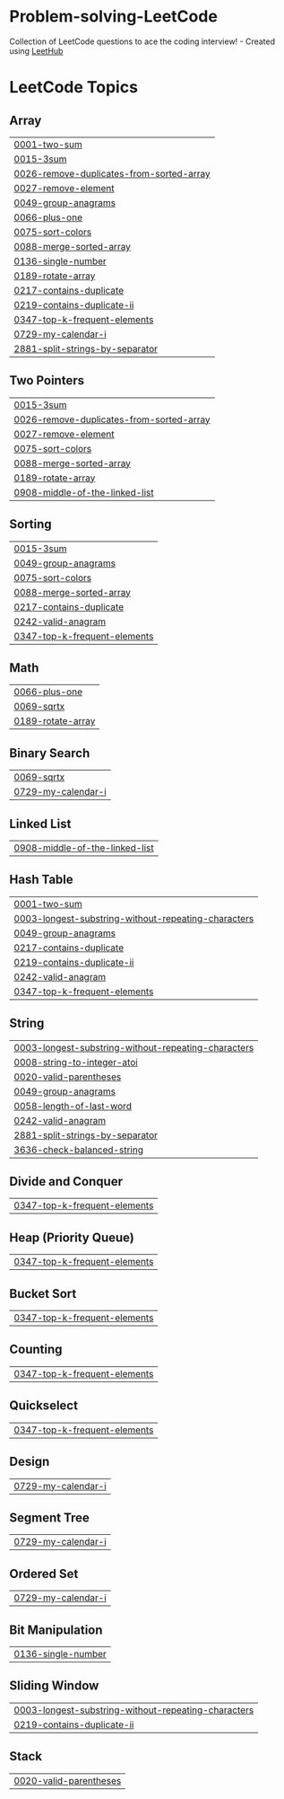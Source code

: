 # Problem-solving-LeetCode
Collection of LeetCode questions to ace the coding interview! - Created using [LeetHub](https://github.com/QasimWani/LeetHub)

<!---LeetCode Topics Start-->
# LeetCode Topics
## Array
|  |
| ------- |
| [0001-two-sum](https://github.com/Mahmoud-Emad/Problem-solving-LeetCode/tree/master/0001-two-sum) |
| [0015-3sum](https://github.com/Mahmoud-Emad/Problem-solving-LeetCode/tree/master/0015-3sum) |
| [0026-remove-duplicates-from-sorted-array](https://github.com/Mahmoud-Emad/Problem-solving-LeetCode/tree/master/0026-remove-duplicates-from-sorted-array) |
| [0027-remove-element](https://github.com/Mahmoud-Emad/Problem-solving-LeetCode/tree/master/0027-remove-element) |
| [0049-group-anagrams](https://github.com/Mahmoud-Emad/Problem-solving-LeetCode/tree/master/0049-group-anagrams) |
| [0066-plus-one](https://github.com/Mahmoud-Emad/Problem-solving-LeetCode/tree/master/0066-plus-one) |
| [0075-sort-colors](https://github.com/Mahmoud-Emad/Problem-solving-LeetCode/tree/master/0075-sort-colors) |
| [0088-merge-sorted-array](https://github.com/Mahmoud-Emad/Problem-solving-LeetCode/tree/master/0088-merge-sorted-array) |
| [0136-single-number](https://github.com/Mahmoud-Emad/Problem-solving-LeetCode/tree/master/0136-single-number) |
| [0189-rotate-array](https://github.com/Mahmoud-Emad/Problem-solving-LeetCode/tree/master/0189-rotate-array) |
| [0217-contains-duplicate](https://github.com/Mahmoud-Emad/Problem-solving-LeetCode/tree/master/0217-contains-duplicate) |
| [0219-contains-duplicate-ii](https://github.com/Mahmoud-Emad/Problem-solving-LeetCode/tree/master/0219-contains-duplicate-ii) |
| [0347-top-k-frequent-elements](https://github.com/Mahmoud-Emad/Problem-solving-LeetCode/tree/master/0347-top-k-frequent-elements) |
| [0729-my-calendar-i](https://github.com/Mahmoud-Emad/Problem-solving-LeetCode/tree/master/0729-my-calendar-i) |
| [2881-split-strings-by-separator](https://github.com/Mahmoud-Emad/Problem-solving-LeetCode/tree/master/2881-split-strings-by-separator) |
## Two Pointers
|  |
| ------- |
| [0015-3sum](https://github.com/Mahmoud-Emad/Problem-solving-LeetCode/tree/master/0015-3sum) |
| [0026-remove-duplicates-from-sorted-array](https://github.com/Mahmoud-Emad/Problem-solving-LeetCode/tree/master/0026-remove-duplicates-from-sorted-array) |
| [0027-remove-element](https://github.com/Mahmoud-Emad/Problem-solving-LeetCode/tree/master/0027-remove-element) |
| [0075-sort-colors](https://github.com/Mahmoud-Emad/Problem-solving-LeetCode/tree/master/0075-sort-colors) |
| [0088-merge-sorted-array](https://github.com/Mahmoud-Emad/Problem-solving-LeetCode/tree/master/0088-merge-sorted-array) |
| [0189-rotate-array](https://github.com/Mahmoud-Emad/Problem-solving-LeetCode/tree/master/0189-rotate-array) |
| [0908-middle-of-the-linked-list](https://github.com/Mahmoud-Emad/Problem-solving-LeetCode/tree/master/0908-middle-of-the-linked-list) |
## Sorting
|  |
| ------- |
| [0015-3sum](https://github.com/Mahmoud-Emad/Problem-solving-LeetCode/tree/master/0015-3sum) |
| [0049-group-anagrams](https://github.com/Mahmoud-Emad/Problem-solving-LeetCode/tree/master/0049-group-anagrams) |
| [0075-sort-colors](https://github.com/Mahmoud-Emad/Problem-solving-LeetCode/tree/master/0075-sort-colors) |
| [0088-merge-sorted-array](https://github.com/Mahmoud-Emad/Problem-solving-LeetCode/tree/master/0088-merge-sorted-array) |
| [0217-contains-duplicate](https://github.com/Mahmoud-Emad/Problem-solving-LeetCode/tree/master/0217-contains-duplicate) |
| [0242-valid-anagram](https://github.com/Mahmoud-Emad/Problem-solving-LeetCode/tree/master/0242-valid-anagram) |
| [0347-top-k-frequent-elements](https://github.com/Mahmoud-Emad/Problem-solving-LeetCode/tree/master/0347-top-k-frequent-elements) |
## Math
|  |
| ------- |
| [0066-plus-one](https://github.com/Mahmoud-Emad/Problem-solving-LeetCode/tree/master/0066-plus-one) |
| [0069-sqrtx](https://github.com/Mahmoud-Emad/Problem-solving-LeetCode/tree/master/0069-sqrtx) |
| [0189-rotate-array](https://github.com/Mahmoud-Emad/Problem-solving-LeetCode/tree/master/0189-rotate-array) |
## Binary Search
|  |
| ------- |
| [0069-sqrtx](https://github.com/Mahmoud-Emad/Problem-solving-LeetCode/tree/master/0069-sqrtx) |
| [0729-my-calendar-i](https://github.com/Mahmoud-Emad/Problem-solving-LeetCode/tree/master/0729-my-calendar-i) |
## Linked List
|  |
| ------- |
| [0908-middle-of-the-linked-list](https://github.com/Mahmoud-Emad/Problem-solving-LeetCode/tree/master/0908-middle-of-the-linked-list) |
## Hash Table
|  |
| ------- |
| [0001-two-sum](https://github.com/Mahmoud-Emad/Problem-solving-LeetCode/tree/master/0001-two-sum) |
| [0003-longest-substring-without-repeating-characters](https://github.com/Mahmoud-Emad/Problem-solving-LeetCode/tree/master/0003-longest-substring-without-repeating-characters) |
| [0049-group-anagrams](https://github.com/Mahmoud-Emad/Problem-solving-LeetCode/tree/master/0049-group-anagrams) |
| [0217-contains-duplicate](https://github.com/Mahmoud-Emad/Problem-solving-LeetCode/tree/master/0217-contains-duplicate) |
| [0219-contains-duplicate-ii](https://github.com/Mahmoud-Emad/Problem-solving-LeetCode/tree/master/0219-contains-duplicate-ii) |
| [0242-valid-anagram](https://github.com/Mahmoud-Emad/Problem-solving-LeetCode/tree/master/0242-valid-anagram) |
| [0347-top-k-frequent-elements](https://github.com/Mahmoud-Emad/Problem-solving-LeetCode/tree/master/0347-top-k-frequent-elements) |
## String
|  |
| ------- |
| [0003-longest-substring-without-repeating-characters](https://github.com/Mahmoud-Emad/Problem-solving-LeetCode/tree/master/0003-longest-substring-without-repeating-characters) |
| [0008-string-to-integer-atoi](https://github.com/Mahmoud-Emad/Problem-solving-LeetCode/tree/master/0008-string-to-integer-atoi) |
| [0020-valid-parentheses](https://github.com/Mahmoud-Emad/Problem-solving-LeetCode/tree/master/0020-valid-parentheses) |
| [0049-group-anagrams](https://github.com/Mahmoud-Emad/Problem-solving-LeetCode/tree/master/0049-group-anagrams) |
| [0058-length-of-last-word](https://github.com/Mahmoud-Emad/Problem-solving-LeetCode/tree/master/0058-length-of-last-word) |
| [0242-valid-anagram](https://github.com/Mahmoud-Emad/Problem-solving-LeetCode/tree/master/0242-valid-anagram) |
| [2881-split-strings-by-separator](https://github.com/Mahmoud-Emad/Problem-solving-LeetCode/tree/master/2881-split-strings-by-separator) |
| [3636-check-balanced-string](https://github.com/Mahmoud-Emad/Problem-solving-LeetCode/tree/master/3636-check-balanced-string) |
## Divide and Conquer
|  |
| ------- |
| [0347-top-k-frequent-elements](https://github.com/Mahmoud-Emad/Problem-solving-LeetCode/tree/master/0347-top-k-frequent-elements) |
## Heap (Priority Queue)
|  |
| ------- |
| [0347-top-k-frequent-elements](https://github.com/Mahmoud-Emad/Problem-solving-LeetCode/tree/master/0347-top-k-frequent-elements) |
## Bucket Sort
|  |
| ------- |
| [0347-top-k-frequent-elements](https://github.com/Mahmoud-Emad/Problem-solving-LeetCode/tree/master/0347-top-k-frequent-elements) |
## Counting
|  |
| ------- |
| [0347-top-k-frequent-elements](https://github.com/Mahmoud-Emad/Problem-solving-LeetCode/tree/master/0347-top-k-frequent-elements) |
## Quickselect
|  |
| ------- |
| [0347-top-k-frequent-elements](https://github.com/Mahmoud-Emad/Problem-solving-LeetCode/tree/master/0347-top-k-frequent-elements) |
## Design
|  |
| ------- |
| [0729-my-calendar-i](https://github.com/Mahmoud-Emad/Problem-solving-LeetCode/tree/master/0729-my-calendar-i) |
## Segment Tree
|  |
| ------- |
| [0729-my-calendar-i](https://github.com/Mahmoud-Emad/Problem-solving-LeetCode/tree/master/0729-my-calendar-i) |
## Ordered Set
|  |
| ------- |
| [0729-my-calendar-i](https://github.com/Mahmoud-Emad/Problem-solving-LeetCode/tree/master/0729-my-calendar-i) |
## Bit Manipulation
|  |
| ------- |
| [0136-single-number](https://github.com/Mahmoud-Emad/Problem-solving-LeetCode/tree/master/0136-single-number) |
## Sliding Window
|  |
| ------- |
| [0003-longest-substring-without-repeating-characters](https://github.com/Mahmoud-Emad/Problem-solving-LeetCode/tree/master/0003-longest-substring-without-repeating-characters) |
| [0219-contains-duplicate-ii](https://github.com/Mahmoud-Emad/Problem-solving-LeetCode/tree/master/0219-contains-duplicate-ii) |
## Stack
|  |
| ------- |
| [0020-valid-parentheses](https://github.com/Mahmoud-Emad/Problem-solving-LeetCode/tree/master/0020-valid-parentheses) |
<!---LeetCode Topics End-->